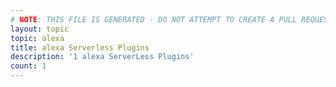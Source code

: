 ```yaml
---
# NOTE: THIS FILE IS GENERATED - DO NOT ATTEMPT TO CREATE A PULL REQUEST TO UPDATE THE DATA. 
layout: topic
topic: alexa
title: alexa Serverless Plugins
description: '1 alexa ServerLess Plugins'
count: 1
---
```

